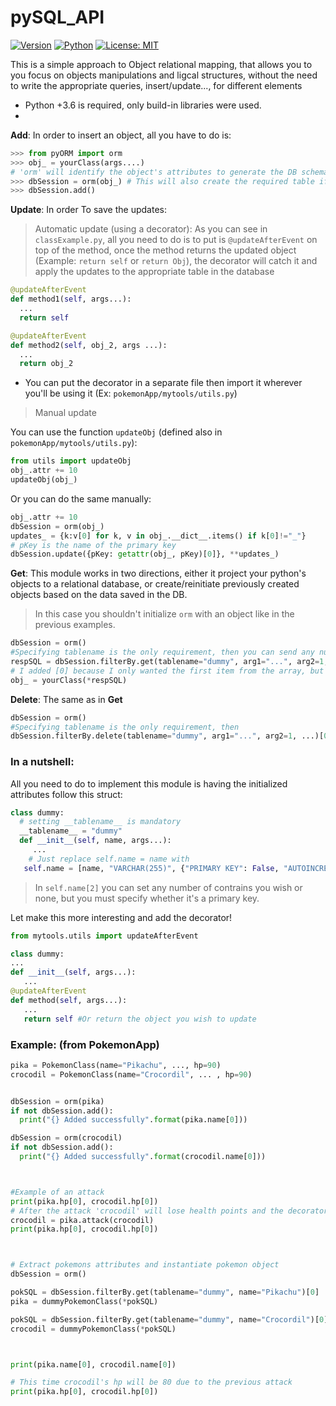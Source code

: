 # pySQL_API

[![Version](https://img.shields.io/badge/version-1.0.0-blue)]() [![Python](https://img.shields.io/badge/python-%2B3.6-green)]() [![License: MIT](https://img.shields.io/badge/License-MIT-yellow.svg)](https://opensource.org/licenses/MIT)


This is a simple approach to Object relational mapping, that allows you to you focus on objects manipulations and ligcal structures,
without the need to write the appropriate queries, insert/update..., for different elements

* Python +3.6 is required, only build-in libraries were used.
*
__Add__:
  In order to insert an object, all you have to do is:
```python
>>> from pyORM import orm
>>> obj_ = yourClass(args....)
# 'orm' will identify the object's attributes to generate the DB schema, and will also create the required table if it doesn't exist.
>>> dbSession = orm(obj_) # This will also create the required table if it doesn't exist
>>> dbSession.add()
```

__Update__:
  In order To save the updates:
  > Automatic update (using a decorator):
    As you can see in `classExample.py`, all you need to do is to put is `@updateAfterEvent` on top of the method,
    once the method returns the updated object (Example: `return self` or `return Obj`), the decorator will catch it
    and apply the updates to the appropriate table in the database
   
```python
@updateAfterEvent
def method1(self, args...):
  ...
  return self

@updateAfterEvent
def method2(self, obj_2, args ...):
  ...
  return obj_2
```
 * You can put the decorator in a separate file then import it wherever you'll be using it (Ex: `pokemonApp/mytools/utils.py`)
 
  > Manual update
  
  You can use the function `updateObj` (defined also in `pokemonApp/mytools/utils.py`):
```python
from utils import updateObj
obj_.attr += 10
updateObj(obj_)
````
  Or you can do the same manually:
  
```python
obj_.attr += 10
dbSession = orm(obj_)
updates_ = {k:v[0] for k, v in obj_.__dict__.items() if k[0]!="_"}
# pKey is the name of the primary key
dbSession.update({pKey: getattr(obj_, pKey)[0]}, **updates_)
```


__Get__:
  This module works in two directions, either it project your python's objects to a relational database,
  or create/reinitiate previously created objects based on the data saved in the DB.
  
> In this case you shouldn't initialize `orm` with an object like in the previous examples.
```python
dbSession = orm()
#Specifying tablename is the only requirement, then you can send any number of arguments (the logical operator between them is 'AND')
respSQL = dbSession.filterBy.get(tablename="dummy", arg1="...", arg2=1, ...)[0]
# I added [0] because I only wanted the first item from the array, but you can iterate you initiate multiple objects
obj_ = yourClass(*respSQL)
```

__Delete__:
  The same as in __Get__
  
```python
dbSession = orm()
#Specifying tablename is the only requirement, then 
dbSession.filterBy.delete(tablename="dummy", arg1="...", arg2=1, ...)[0]

```

 ### In a nutshell:
 
 All you need to do to implement this module is having the initialized attributes follow this struct:
 
 ```python
 class dummy:
   # setting __tablename__ is mandatory
   __tablename__ = "dummy"
   def __init__(self, name, args...):
      ...
     # Just replace self.name = name with
    self.name = [name, "VARCHAR(255)", {"PRIMARY KEY": False, "AUTOINCREMENT": False, "FOREIGN KEY {} REFERENCES ...": False}]
```
  > In `self.name[2]` you can set any number of contrains you wish or none, but you must specify whether it's a primary key.
  
  Let make this more interesting and add the decorator!
  
   ```python
 from mytools.utils import updateAfterEvent
  
 class dummy:
   ...
   def __init__(self, args...):
      ...
   @updateAfterEvent
   def method(self, args...):
      ...
      return self #Or return the object you wish to update
  ```
  
  ### Example: (from PokemonApp)
  

```python
pika = PokemonClass(name="Pikachu", ..., hp=90)
crocodil = PokemonClass(name="Crocordil", ... , hp=90)


dbSession = orm(pika)
if not dbSession.add():
  print("{} Added successfully".format(pika.name[0]))

dbSession = orm(crocodil)
if not dbSession.add():
  print("{} Added successfully".format(crocodil.name[0]))



#Example of an attack
print(pika.hp[0], crocodil.hp[0])
# After the attack 'crocodil' will lose health points and the decorator will save the updated value in the database
crocodil = pika.attack(crocodil)
print(pika.hp[0], crocodil.hp[0])



# Extract pokemons attributes and instantiate pokemon object
dbSession = orm()

pokSQL = dbSession.filterBy.get(tablename="dummy", name="Pikachu")[0]
pika = dummyPokemonClass(*pokSQL)

pokSQL = dbSession.filterBy.get(tablename="dummy", name="Crocordil")[0]
crocodil = dummyPokemonClass(*pokSQL)



print(pika.name[0], crocodil.name[0])

# This time crocodil's hp will be 80 due to the previous attack
print(pika.hp[0], crocodil.hp[0])
```
  

